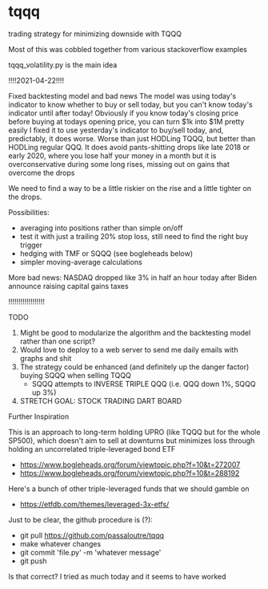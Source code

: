 # tqqq
trading strategy for minimizing downside with TQQQ

Most of this was cobbled together from various stackoverflow examples

tqqq_volatility.py is the main idea

!!!!2021-04-22!!!!

Fixed backtesting model and bad news
The model was using today's indicator to know whether to buy or sell today, but you can't know today's indicator until after today!
Obviously if you know today's closing price before buying at todays opening price, you can turn $1k into $1M pretty easily
I fixed it to use yesterday's indicator to buy/sell today, and, predictably, it does worse. Worse than just HODLing TQQQ, but better than HODLing regular QQQ.
It does avoid pants-shitting drops like late 2018 or early 2020, where you lose half your money in a month but it is overconservative during some long rises, missing out on gains that overcome the drops

We need to find a way to be a little riskier on the rise and a little tighter on the drops.

Possibilities: 
- averaging into positions rather than simple on/off
- test it with just a trailing 20% stop loss, still need to find the right buy trigger
- hedging with TMF or SQQQ (see bogleheads below)
- simpler moving-average calculations

More bad news: NASDAQ dropped like 3% in half an hour today after Biden announce raising capital gains taxes

!!!!!!!!!!!!!!!!!!

TODO
1. Might be good to modularize the algorithm and the backtesting model rather than one script?
2. Would love to deploy to a web server to send me daily emails with graphs and shit
3. The strategy could be enhanced (and definitely up the danger factor) buying SQQQ when selling TQQQ
   * SQQQ attempts to INVERSE TRIPLE QQQ (i.e. QQQ down 1%, SQQQ up 3%)
4. STRETCH GOAL: STOCK TRADING DART BOARD

Further Inspiration

This is an approach to long-term holding UPRO (like TQQQ but for the whole SP500), which doesn't aim to sell at downturns but minimizes loss through holding an uncorrelated triple-leveraged bond ETF

* https://www.bogleheads.org/forum/viewtopic.php?f=10&t=272007
* https://www.bogleheads.org/forum/viewtopic.php?f=10&t=288192


Here's a bunch of other triple-leveraged funds that we should gamble on

* https://etfdb.com/themes/leveraged-3x-etfs/

Just to be clear, the github procedure is (?):

* git pull https://github.com/passaloutre/tqqq
* make whatever changes
* git commit 'file.py' -m 'whatever message'
* git push

Is that correct? I tried as much today and it seems to have worked
